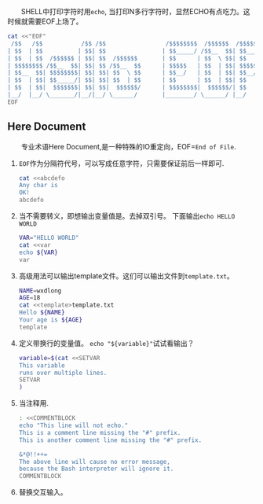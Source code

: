 
　　SHELL中打印字符时用`echo`, 当打印N多行字符时，显然ECHO有点吃力。这时候就需要EOF上场了。

```bash
cat <<"EOF"
 /$$   /$$           /$$ /$$                 /$$$$$$$$  /$$$$$$  /$$$$$$$$
| $$  | $$          | $$| $$                | $$_____/ /$$__  $$| $$_____/
| $$  | $$  /$$$$$$ | $$| $$  /$$$$$$       | $$      | $$  \ $$| $$      
| $$$$$$$$ /$$__  $$| $$| $$ /$$__  $$      | $$$$$   | $$  | $$| $$$$$   
| $$__  $$| $$$$$$$$| $$| $$| $$  \ $$      | $$__/   | $$  | $$| $$__/   
| $$  | $$| $$_____/| $$| $$| $$  | $$      | $$      | $$  | $$| $$      
| $$  | $$|  $$$$$$$| $$| $$|  $$$$$$/      | $$$$$$$$|  $$$$$$/| $$      
|__/  |__/ \_______/|__/|__/ \______/       |________/ \______/ |__/      
EOF
```

<!--more-->

## Here Document
　　专业术语Here Document,是一种特殊的IO重定向，EOF=`End of File`.  

1. `EOF`作为分隔符代号，可以写成任意字符，只需要保证前后一样即可.  
    ```bash
    cat <<abcdefo
    Any char is
    OK!
    abcdefo
    ```

2. 当不需要转义，即想输出变量值是。去掉双引号。  下面输出`echo HELLO WORLD`
    ```bash
    VAR="HELLO WORLD"
    cat <<var
    echo ${VAR}
    var
    ```

3. 高级用法可以输出template文件。这们可以输出文件到`template.txt`。

    ```bash
    NAME=wxdlong
    AGE=18
    cat <<template>template.txt
    Hello ${NAME}
    Your age is ${AGE}
    template
    ``` 
4. 定义带换行的变量值。 `echo "${variable}"`试试看输出？

    ```bash
    variable=$(cat <<SETVAR
    This variable
    runs over multiple lines.
    SETVAR
    )
    ```
5. 当注释用. 

    ```bash
    : <<COMMENTBLOCK
    echo "This line will not echo."
    This is a comment line missing the "#" prefix.
    This is another comment line missing the "#" prefix.

    &*@!!++=
    The above line will cause no error message,
    because the Bash interpreter will ignore it.
    COMMENTBLOCK
    ```
6. 替换交互输入。


